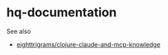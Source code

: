 # hq-documentation

See also
- [eighttrigrams/clojure-claude-and-mcp-knowledge](https://github.com/eighttrigrams/clojure-claude-and-mcp-knowledge/blob/master/README.md)
